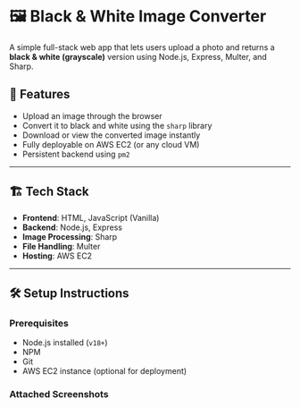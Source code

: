 # 🖼️ Black & White Image Converter

A simple full-stack web app that lets users upload a photo and returns a **black & white (grayscale)** version using Node.js, Express, Multer, and Sharp.

## 🚀 Features

- Upload an image through the browser
- Convert it to black and white using the `sharp` library
- Download or view the converted image instantly
- Fully deployable on AWS EC2 (or any cloud VM)
- Persistent backend using `pm2`

---

## 🏗️ Tech Stack

- **Frontend**: HTML, JavaScript (Vanilla)
- **Backend**: Node.js, Express
- **Image Processing**: Sharp
- **File Handling**: Multer
- **Hosting**: AWS EC2

---

## 🛠️ Setup Instructions

### Prerequisites

- Node.js installed (`v18+`)
- NPM
- Git
- AWS EC2 instance (optional for deployment)

### Attached Screenshots

